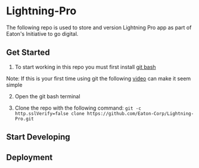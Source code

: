 # Lightning-Pro

The following repo is used to store and version Lightning Pro app as part of Eaton's Initiative to go digital.

## Get Started 

1. To start working in this repo you must first install [git bash](https://git-scm.com/download/win)

Note: If this is your first time using git the following [video](https://www.youtube.com/watch?v=USjZcfj8yxE) can make it seem simple

2. Open the git bash terminal 

3. Clone the repo with the following command: `git -c http.sslVerify=false clone https://github.com/Eaton-Corp/Lightning-Pro.git`

## Start Developing

## Deployment
